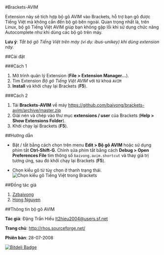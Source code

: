 #Brackets-AVIM

Extension này sẽ tích hợp bộ gõ AVIM vào Brackets, hỗ trợ bạn gõ được Tiếng Việt mà không cần đến bộ gõ bên ngoài. Quan trọng nhất là, trên Linux, bộ gõ Tiếng Việt AVIM giúp bạn không gặp lỗi khi sử dụng chức năng Autocomplete như khi dùng các bộ gõ trên máy.

**Lưu ý**: *Tắt bộ gõ Tiếng Việt trên máy (ví dụ: ibus-unikey) khi dùng extension này.*

##Cài đặt

###Cách 1

1. Mở trình quản lý Extension (**File > Extension Manager...**).
2. Tìm Extension *Bộ gõ Tiếng Việt AVIM* với từ khoá ```AVIM```
3. **Install** và khởi chạy lại Brackets (**F5**).

###Cách 2

1. Tải **Brackets-AVIM** về máy https://github.com/baivong/brackets-avim/archive/master.zip
2. Giải nén và chép vào thư mục **extensions / user** của Brackets (**Help > Show Extensions Folder**).
3. Khởi chạy lại Brackets (**F5**).

##Hướng dẫn

* Bật / tắt bằng cách chọn trên menu **Edit > Bộ gõ AVIM** hoặc sử dụng phím tắt **Ctrl-Shift-G**.
Chỉnh sửa phím tắt bằng cách **Debug > Open Preferences File** tìm thông số `baivong.avim.shortcut` và thay giá trị tương ứng, sau đó khởi chạy lại Brackets (**F5**).


* Chọn kiểu gõ từ tùy chọn ở thanh trạng thái.
![Chọn kiểu gõ Tiếng Việt trong Brackets](http://i.imgur.com/OOaha45.png)

##Đồng tác giả

1. [Zzbaivong](https://github.com/baivong)
2. [Hong Nguyen](https://github.com/nghong)

##Thông tin bộ gõ AVIM

**Tác giả**: Đặng Trần Hiếu <lt2hieu2004@users.sf.net>

**Trang chủ**: http://rhos.sourceforge.net/

**Phiên bản**: 28-07-2008


[![Bitdeli Badge](https://d2weczhvl823v0.cloudfront.net/baivong/brackets-avim/trend.png)](https://bitdeli.com/free "Bitdeli Badge")

